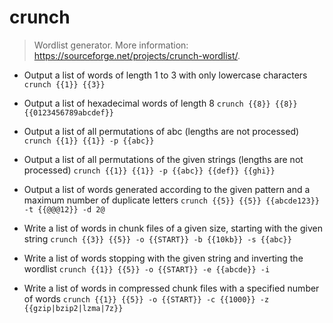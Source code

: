 # crunch
> Wordlist generator.
> More information: <https://sourceforge.net/projects/crunch-wordlist/>.

- Output a list of words of length 1 to 3 with only lowercase characters
`crunch {{1}} {{3}}`

- Output a list of hexadecimal words of length 8
`crunch {{8}} {{8}} {{0123456789abcdef}}`

- Output a list of all permutations of abc (lengths are not processed)
`crunch {{1}} {{1}} -p {{abc}}`

- Output a list of all permutations of the given strings (lengths are not processed)
`crunch {{1}} {{1}} -p {{abc}} {{def}} {{ghi}}`

- Output a list of words generated according to the given pattern and a maximum number of duplicate letters
`crunch {{5}} {{5}} {{abcde123}} -t {{@@@12}} -d 2@`

- Write a list of words in chunk files of a given size, starting with the given string
`crunch {{3}} {{5}} -o {{START}} -b {{10kb}} -s {{abc}}`

- Write a list of words stopping with the given string and inverting the wordlist
`crunch {{1}} {{5}} -o {{START}} -e {{abcde}} -i`

- Write a list of words in compressed chunk files with a specified number of words
`crunch {{1}} {{5}} -o {{START}} -c {{1000}} -z {{gzip|bzip2|lzma|7z}}`
